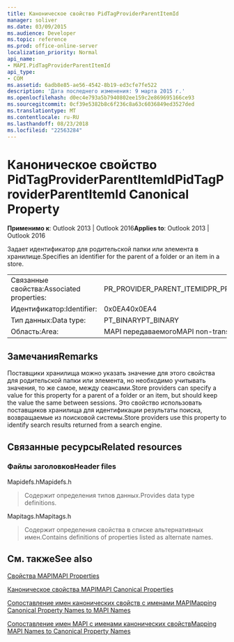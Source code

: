 ```yaml
---
title: Каноническое свойство PidTagProviderParentItemId
manager: soliver
ms.date: 03/09/2015
ms.audience: Developer
ms.topic: reference
ms.prod: office-online-server
localization_priority: Normal
api_name:
- MAPI.PidTagProviderParentItemId
api_type:
- COM
ms.assetid: 6adb8e85-ae56-4542-8b19-ed3cfe7fe522
description: 'Дата последнего изменения: 9 марта 2015 г.'
ms.openlocfilehash: d0ec4e793a5b7940802ee159c2e869695166ce93
ms.sourcegitcommit: 0cf39e5382b8c6f236c8a63c6036849ed3527ded
ms.translationtype: MT
ms.contentlocale: ru-RU
ms.lasthandoff: 08/23/2018
ms.locfileid: "22563284"
---
```

# <a name="pidtagproviderparentitemid-canonical-property"></a><span data-ttu-id="4b8d7-103">Каноническое свойство PidTagProviderParentItemId</span><span class="sxs-lookup"><span data-stu-id="4b8d7-103">PidTagProviderParentItemId Canonical Property</span></span>

  
  
<span data-ttu-id="4b8d7-104">**Применимо к**: Outlook 2013 | Outlook 2016</span><span class="sxs-lookup"><span data-stu-id="4b8d7-104">**Applies to**: Outlook 2013 | Outlook 2016</span></span> 
  
<span data-ttu-id="4b8d7-105">Задает идентификатор для родительской папки или элемента в хранилище.</span><span class="sxs-lookup"><span data-stu-id="4b8d7-105">Specifies an identifier for the parent of a folder or an item in a store.</span></span>
  
|||
|:-----|:-----|
|<span data-ttu-id="4b8d7-106">Связанные свойства:</span><span class="sxs-lookup"><span data-stu-id="4b8d7-106">Associated properties:</span></span>  <br/> |<span data-ttu-id="4b8d7-107">PR_PROVIDER_PARENT_ITEMID</span><span class="sxs-lookup"><span data-stu-id="4b8d7-107">PR_PROVIDER_PARENT_ITEMID</span></span>  <br/> |
|<span data-ttu-id="4b8d7-108">Идентификатор:</span><span class="sxs-lookup"><span data-stu-id="4b8d7-108">Identifier:</span></span>  <br/> |<span data-ttu-id="4b8d7-109">0x0EA4</span><span class="sxs-lookup"><span data-stu-id="4b8d7-109">0x0EA4</span></span>  <br/> |
|<span data-ttu-id="4b8d7-110">Тип данных:</span><span class="sxs-lookup"><span data-stu-id="4b8d7-110">Data type:</span></span>  <br/> |<span data-ttu-id="4b8d7-111">PT_BINARY</span><span class="sxs-lookup"><span data-stu-id="4b8d7-111">PT_BINARY</span></span>  <br/> |
|<span data-ttu-id="4b8d7-112">Область:</span><span class="sxs-lookup"><span data-stu-id="4b8d7-112">Area:</span></span>  <br/> |<span data-ttu-id="4b8d7-113">MAPI передаваемого</span><span class="sxs-lookup"><span data-stu-id="4b8d7-113">MAPI non-transmittable</span></span>  <br/> |
   
## <a name="remarks"></a><span data-ttu-id="4b8d7-114">Замечания</span><span class="sxs-lookup"><span data-stu-id="4b8d7-114">Remarks</span></span>

<span data-ttu-id="4b8d7-115">Поставщики хранилища можно указать значение для этого свойства для родительской папки или элемента, но необходимо учитывать значения, то же самое, между сеансами.</span><span class="sxs-lookup"><span data-stu-id="4b8d7-115">Store providers can specify a value for this property for a parent of a folder or an item, but should keep the value the same between sessions.</span></span> <span data-ttu-id="4b8d7-116">Это свойство использовать поставщиков хранилища для идентификации результаты поиска, возвращаемые из поисковой системы.</span><span class="sxs-lookup"><span data-stu-id="4b8d7-116">Store providers use this property to identify search results returned from a search engine.</span></span>
  
## <a name="related-resources"></a><span data-ttu-id="4b8d7-117">Связанные ресурсы</span><span class="sxs-lookup"><span data-stu-id="4b8d7-117">Related resources</span></span>

### <a name="header-files"></a><span data-ttu-id="4b8d7-118">Файлы заголовков</span><span class="sxs-lookup"><span data-stu-id="4b8d7-118">Header files</span></span>

<span data-ttu-id="4b8d7-119">Mapidefs.h</span><span class="sxs-lookup"><span data-stu-id="4b8d7-119">Mapidefs.h</span></span>
  
> <span data-ttu-id="4b8d7-120">Содержит определения типов данных.</span><span class="sxs-lookup"><span data-stu-id="4b8d7-120">Provides data type definitions.</span></span>
    
<span data-ttu-id="4b8d7-121">Mapitags.h</span><span class="sxs-lookup"><span data-stu-id="4b8d7-121">Mapitags.h</span></span>
  
> <span data-ttu-id="4b8d7-122">Содержит определения свойства в списке альтернативных имен.</span><span class="sxs-lookup"><span data-stu-id="4b8d7-122">Contains definitions of properties listed as alternate names.</span></span>
    
## <a name="see-also"></a><span data-ttu-id="4b8d7-123">См. также</span><span class="sxs-lookup"><span data-stu-id="4b8d7-123">See also</span></span>



[<span data-ttu-id="4b8d7-124">Свойства MAPI</span><span class="sxs-lookup"><span data-stu-id="4b8d7-124">MAPI Properties</span></span>](mapi-properties.md)
  
[<span data-ttu-id="4b8d7-125">Каноническое свойства MAPI</span><span class="sxs-lookup"><span data-stu-id="4b8d7-125">MAPI Canonical Properties</span></span>](mapi-canonical-properties.md)
  
[<span data-ttu-id="4b8d7-126">Сопоставление имен канонических свойств с именами MAPI</span><span class="sxs-lookup"><span data-stu-id="4b8d7-126">Mapping Canonical Property Names to MAPI Names</span></span>](mapping-canonical-property-names-to-mapi-names.md)
  
[<span data-ttu-id="4b8d7-127">Сопоставление имен MAPI с именами канонических свойств</span><span class="sxs-lookup"><span data-stu-id="4b8d7-127">Mapping MAPI Names to Canonical Property Names</span></span>](mapping-mapi-names-to-canonical-property-names.md)

